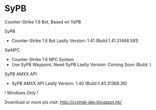 # SyPB
Counter-Strike 1.6 Bot, Based on YaPB

SyPB
 - Counter-Strike 1.6 Bot
Lastly Version: 1.41 (Build:1.41.31468.581)

SwNPC
 - Counter-Strike 1.6 NPC System
 - Use SyPB Waypoint, Need SyPB 
Lastly Version: Coming Soon (Build: )

SyPB AMXX API
 - SyPB AMXX API
Lastly Version: 1.40 (Build:1.40.31368.36)

! Windows Only !

Download or more pls visit: http://ccnhsk-dev.blogspot.hk/